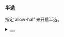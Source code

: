 ### 半选

指定 <yc-tag>allow-half</yc-tag> 来开启半选。

<div class="cell-demo vp-raw">
  <yc-rate
    :default-value="2.5"
    allow-half />
</div>

<details>
<summary>
 <button class="code-btn"  >
    <icon-code />
 </button>
</summary>

```vue
<template>
  <yc-rate
    :default-value="2.5"
    allow-half />
</template>
```

</details>
